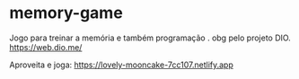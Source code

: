 # memory-game

Jogo para treinar a memória e também  programação . obg pelo projeto DIO.  https://web.dio.me/

Aproveita e joga: https://lovely-mooncake-7cc107.netlify.app
